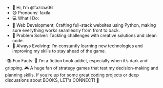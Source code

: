 - 👋 Hi, I’m @fazilaa06
- 😄 Pronouns: faxila
- 💻 What I Do:
- 👀 Web Development: Crafting full-stack websites using Python, making sure everything works seamlessly from front to back.
- 🐍 Problem Solver: Tackling challenges with creative solutions and clean code.
- 🌱 Always Evolving: I’m constantly learning new technologies and improving my skills to stay ahead of the game.
  
-📚 Fun Facts:
😬 I’m a fiction book addict, especially when it’s dark and gripping.
🎮 A huge fan of strategy games that test my decision-making and planning skills.
If you’re up for some great coding projects or deep discussions about BOOKS, LET's CONNECT! 🚀

<!---
fazilaa06/fazilaa06 is a ✨ special ✨ repository because its `README.md` (this file) appears on your GitHub profile.
You can click the Preview link to take a look at your changes.
--->
